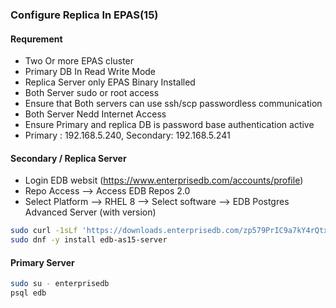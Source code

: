 ### Configure Replica In EPAS(15)

#### Requrement 
- Two Or more EPAS cluster 
- Primary DB In Read Write Mode 
- Replica Server only EPAS Binary Installed
- Both Server sudo or root access 
- Ensure that Both servers can use ssh/scp passwordless communication
- Both Server Nedd Internet Access 
- Ensure Primary and replica DB is password base authentication active
- Primary : 192.168.5.240, Secondary: 192.168.5.241

#### Secondary / Replica Server 
- Login EDB websit (https://www.enterprisedb.com/accounts/profile) 
- Repo Access --> Access EDB Repos 2.0 
- Select Platform --> RHEL 8 --> Select software --> EDB Postgres Advanced Server (with version)

```sh
sudo curl -1sLf 'https://downloads.enterprisedb.com/zp579PrIC9a7kY4rQtxX63HAaXHtzeCA/enterprise/setup.rpm.sh' | sudo -E bash
sudo dnf -y install edb-as15-server
```

#### Primary Server 
```sh
sudo su - enterprisedb
psql edb

```